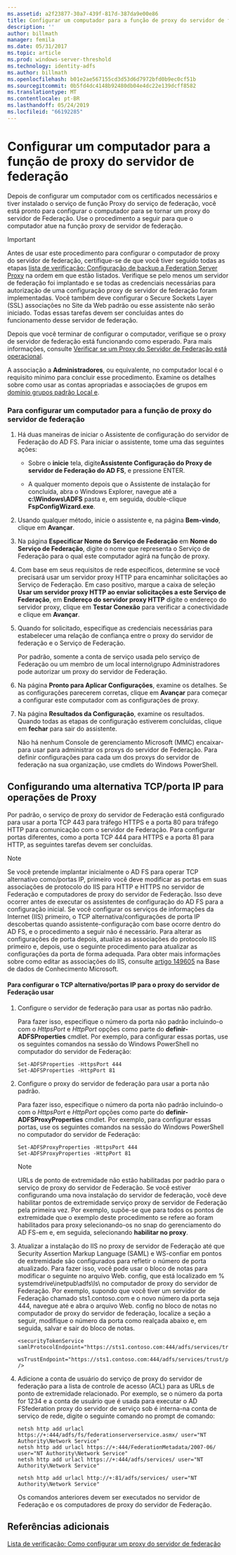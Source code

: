 ```yaml
---
ms.assetid: a2f23877-30a7-439f-817d-387da9e00e86
title: Configurar um computador para a função de proxy do servidor de federação
description: ''
author: billmath
manager: femila
ms.date: 05/31/2017
ms.topic: article
ms.prod: windows-server-threshold
ms.technology: identity-adfs
ms.author: billmath
ms.openlocfilehash: b01e2ae567155cd3d53d6d7972bfd0b9ec0cf51b
ms.sourcegitcommit: 0b5fd4dc4148b92480db04e4dc22e139dcff8582
ms.translationtype: MT
ms.contentlocale: pt-BR
ms.lasthandoff: 05/24/2019
ms.locfileid: "66192285"
---
```

# <a name="configure-a-computer-for-the-federation-server-proxy-role"></a>Configurar um computador para a função de proxy do servidor de federação

Depois de configurar um computador com os certificados necessários e tiver instalado o serviço de função Proxy do serviço de federação, você está pronto para configurar o computador para se tornar um proxy do servidor de Federação. Use o procedimento a seguir para que o computador atue na função proxy de servidor de federação.  
  
> [!IMPORTANT]  
> Antes de usar este procedimento para configurar o computador de proxy do servidor de federação, certifique-se de que você tiver seguido todas as etapas [lista de verificação: Configuração de backup a Federation Server Proxy](Checklist--Setting-Up-a-Federation-Server-Proxy.md) na ordem em que estão listados. Verifique se pelo menos um servidor de federação foi implantado e se todas as credenciais necessárias para autorização de uma configuração proxy de servidor de federação foram implementadas. Você também deve configurar o Secure Sockets Layer \(SSL\) associações no Site da Web padrão ou esse assistente não serão iniciado. Todas essas tarefas devem ser concluídas antes do funcionamento desse servidor de federação.  
  
Depois que você terminar de configurar o computador, verifique se o proxy de servidor de federação está funcionando como esperado. Para mais informações, consulte [Verificar se um Proxy do Servidor de Federação está operacional](Verify-That-a-Federation-Server-Proxy-Is-Operational.md).  
  
A associação a **Administradores**, ou equivalente, no computador local é o requisito mínimo para concluir esse procedimento.  Examine os detalhes sobre como usar as contas apropriadas e associações de grupos em [domínio grupos padrão Local e](https://go.microsoft.com/fwlink/?LinkId=83477).   
  
### <a name="to-configure-a-computer-for-the-federation-server-proxy-role"></a>Para configurar um computador para a função de proxy do servidor de federação  
  
1.  Há duas maneiras de iniciar o Assistente de configuração do servidor de Federação do AD FS. Para iniciar o assistente, tome uma das seguintes ações:  
  
    -   Sobre o **inicie** tela, digite**Assistente Configuração do Proxy de servidor de Federação do AD FS**, e pressione ENTER.  
  
    -   A qualquer momento depois que o Assistente de instalação for concluída, abra o Windows Explorer, navegue até a **c:\\Windows\\ADFS** pasta e, em seguida, double\-clique **FspConfigWizard.exe**.  
  
2.  Usando qualquer método, inicie o assistente e, na página **Bem-vindo**, clique em **Avançar**.  
  
3.  Na página **Especificar Nome do Serviço de Federação** em **Nome do Serviço de Federação**, digite o nome que representa o Serviço de Federação para o qual este computador agirá na função de proxy.  
  
4.  Com base em seus requisitos de rede específicos, determine se você precisará usar um servidor proxy HTTP para encaminhar solicitações ao Serviço de Federação. Em caso positivo, marque a caixa de seleção **Usar um servidor proxy HTTP ao enviar solicitações a este Serviço de Federação**, em **Endereço do servidor proxy HTTP** digite o endereço do servidor proxy, clique em **Testar Conexão** para verificar a conectividade e clique em **Avançar**.  
  
5.  Quando for solicitado, especifique as credenciais necessárias para estabelecer uma relação de confiança entre o proxy do servidor de federação e o Serviço de Federação.  
  
    Por padrão, somente a conta de serviço usada pelo serviço de Federação ou um membro de um local interno\\grupo Administradores pode autorizar um proxy do servidor de Federação.  
  
6.  Na página **Pronto para Aplicar Configurações**, examine os detalhes. Se as configurações parecerem corretas, clique em **Avançar** para começar a configurar este computador com as configurações de proxy.  
  
7.  Na página **Resultados da Configuração**, examine os resultados. Quando todas as etapas de configuração estiverem concluídas, clique em **fechar** para sair do assistente.  
  
    Não há nenhum Console de gerenciamento Microsoft \(MMC\) encaixar\-para usar para administrar os proxys do servidor de Federação. Para definir configurações para cada um dos proxys do servidor de federação na sua organização, use cmdlets do Windows PowerShell.  
  
## <a name="configuring-an-alternate-tcpip-port-for-proxy-operations"></a>Configurando uma alternativa TCP\/porta IP para operações de Proxy  
Por padrão, o serviço de proxy do servidor de Federação está configurado para usar a porta TCP 443 para tráfego HTTPS e a porta 80 para tráfego HTTP para comunicação com o servidor de Federação. Para configurar portas diferentes, como a porta TCP 444 para HTTPS e a porta 81 para HTTP, as seguintes tarefas devem ser concluídas.  
  
> [!NOTE]  
> Se você pretende implantar inicialmente o AD FS para operar TCP alternativo como\/portas IP, primeiro você deve modificar as portas em suas associações de protocolo do IIS para HTTP e HTTPS no servidor de Federação e computadores de proxy do servidor de Federação. Isso deve ocorrer antes de executar os assistentes de configuração do AD FS para a configuração inicial. Se você configurar os serviços de informações da Internet \(IIS\) primeiro, o TCP alternativa\/configurações de porta IP descobertas quando assistente\-configuração com base ocorre dentro do AD FS, e o procedimento a seguir não é necessário. Para alterar as configurações de porta depois, atualize as associações do protocolo IIS primeiro e, depois, use o seguinte procedimento para atualizar as configurações da porta de forma adequada. Para obter mais informações sobre como editar as associações do IIS, consulte [artigo 149605](https://go.microsoft.com/fwlink/?LinkId=190275) na Base de dados de Conhecimento Microsoft.  
  
#### <a name="to-configure-alternate-tcpip-ports-for-the-federation-server-proxy-to-use"></a>Para configurar o TCP alternativo\/portas IP para o proxy do servidor de Federação usar  
  
1.  Configure o servidor de federação para usar as portas não padrão.  
  
    Para fazer isso, especifique o número da porta não padrão incluindo-o com o *HttpsPort* e *HttpPort* opções como parte do **definir\-ADFSProperties** cmdlet. Por exemplo, para configurar essas portas, use os seguintes comandos na sessão do Windows PowerShell no computador do servidor de Federação:  
  
    ```  
    Set-ADFSProperties -HttpsPort 444  
    Set-ADFSProperties -HttpPort 81  
    ```  
  
2.  Configure o proxy do servidor de federação para usar a porta não padrão.  
  
    Para fazer isso, especifique o número da porta não padrão incluindo-o com o *HttpsPort* e *HttpPort* opções como parte do **definir\-ADFSProxyProperties** cmdlet. Por exemplo, para configurar essas portas, use os seguintes comandos na sessão do Windows PowerShell no computador do servidor de Federação:  
  
    ```  
    Set-ADFSProxyProperties -HttpsPort 444  
    Set-ADFSProxyProperties -HttpPort 81  
    ```  
  
    > [!NOTE]  
    > URLs de ponto de extremidade não estão habilitadas por padrão para o serviço de proxy do servidor de Federação. Se você estiver configurando uma nova instalação do servidor de federação, você deve habilitar pontos de extremidade serviço proxy de servidor de Federação pela primeira vez. Por exemplo, supõe-se que para todos os pontos de extremidade que o exemplo deste procedimento se refere ao foram habilitados para proxy selecionando-os no snap do gerenciamento do AD FS\-em e, em seguida, selecionando **habilitar no proxy**.  
  
3.  Atualizar a instalação do IIS no proxy de servidor de Federação até que Security Assertion Markup Language \(SAML\) e WS\-confiar em pontos de extremidade são configurados para refletir o número de porta atualizado. Para fazer isso, você pode usar o bloco de notas para modificar o seguinte no arquivo Web. config, que está localizado em % systemdrive\\inetpub\\adfs\\ls\\ no computador de proxy do servidor de Federação. Por exemplo, supondo que você tiver um servidor de Federação chamado sts1.contoso.com e o novo número da porta seja 444, navegue até e abra o arquivo Web. config no bloco de notas no computador de proxy do servidor de federação, localize a seção a seguir, modifique o número da porta como realçada abaixo e, em seguida, salvar e sair do bloco de notas.  
  
    ```  
    <securityTokenService samlProtocolEndpoint="https://sts1.contoso.com:444/adfs/services/trust/samlprotocol/proxycertificatetransport"  
          wsTrustEndpoint="https://sts1.contoso.com:444/adfs/services/trust/proxycertificatetransport" />  
    ```  
  
4.  Adicione a conta de usuário do serviço de proxy do servidor de federação para a lista de controle de acesso \(ACL\) para as URLs de ponto de extremidade relacionado. Por exemplo, se o número da porta for 1234 e a conta de usuário que é usada para executar o AD FSfederation proxy do servidor de serviço sob é interna\-na conta de serviço de rede, digite o seguinte comando no prompt de comando:  
  
    ```  
    netsh http add urlacl https://+:444/adfs/fs/federationserverservice.asmx/ user="NT Authority\Network Service"  
    netsh http add urlacl https://+:444/FederationMetadata/2007-06/ user="NT Authority\Network Service"  
    netsh http add urlacl https://+:444/adfs/services/ user="NT Authority\Network Service"  
  
    netsh http add urlacl http://+:81/adfs/services/ user="NT Authority\Network Service"  
    ```  
  
    Os comandos anteriores devem ser executados no servidor de Federação e os computadores de proxy do servidor de Federação.  
  
## <a name="additional-references"></a>Referências adicionais  
[Lista de verificação: Como configurar um proxy do servidor de federação](Checklist--Setting-Up-a-Federation-Server-Proxy.md)  
  

